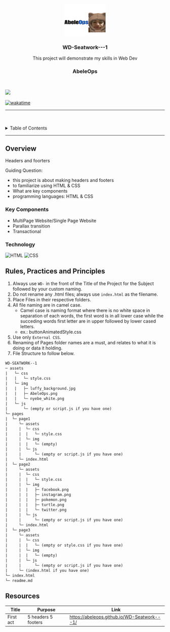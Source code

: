 <a name="readme-top">

<br/>

<br />
<div align="center">
  <a href="https://github.com/Abeleops/">
  <!-- TODO: If you want to add logo or banner you can add it here -->
    <img src="./assets/img/AbeleOps.png" alt="Nyebe" width="130" height="100">
  </a>
<!-- TODO: Change Title to the name of the title of your Project -->

  <h3 align="center">WD-Seatwork---1</h3>
</div>
<!-- TODO: Make a short description -->
<div align="center">
  This project will demonstrate my skills in Web Dev 

  <h3 align="center">AbeleOps</h3>
</div>
<!-- TODO: Make a short description -->
<div align="center">
  

</div>
<br />

<!-- TODO: Change the zyx-0314 into your github username  -->
<!-- TODO: Change the WD-Template-Project into the same name of your folder -->
![](https://visit-counter.vercel.app/counter.png?page=AbeleOps/WD-Seatwork---1)

[![wakatime](https://wakatime.com/badge/user/018dd99a-4985-4f98-8216-6ca6fe2ce0f8/project/63501637-9a31-42f0-960d-4d0ab47977f8.svg)](https://wakatime.com/badge/user/018dd99a-4985-4f98-8216-6ca6fe2ce0f8/project/63501637-9a31-42f0-960d-4d0ab47977f8)

---

<br />
<br />

<!-- TODO: If you want to add more layers for your readme -->
<details>
  <summary>Table of Contents</summary>
  <ol>
    <li>
      <a href="#overview">Overview</a>
      <ol>
        <li>
          <a href="#key-components">Key Components</a>
        </li>
        <li>
          <a href="#technology">Technology</a>
        </li>
      </ol>
    </li>
    <li>
      <a href="#rule,-practices-and-principles">Rules, Practices and Principles</a>
    </li>
    <li>
      <a href="#resources">Resources</a>
    </li>
  </ol>
</details>

---

## Overview

<!-- TODO: To be changed -->
<!-- The following are just sample -->
Headers and foorters

Guiding Question:
- this project is about making headers and footers
- to familiarize using HTML & CSS
- What are key components
- programming languages: HTML & CSS

### Key Components
<!-- TODO: List of Key Components -->
<!-- The following are just sample -->
- MultiPage Website/Single Page Website
- Parallax transition
- Transactional

### Technology
<!-- TODO: List of Technology Used -->
![HTML](https://img.shields.io/badge/HTML-E34F26?style=for-the-badge&logo=html5&logoColor=white)
![CSS](https://img.shields.io/badge/CSS-1572B6?style=for-the-badge&logo=css3&logoColor=white)


## Rules, Practices and Principles
1. Always use `WD-` in the front of the Title of the Project for the Subject followed by your custom naming.
2. Do not rename any .html files; always use `index.html` as the filename.
3. Place Files in their respective folders.
4. All file naming are in camel case.
   - Camel case is naming format where there is no white space in separation of each words, the first word is in all lower case while the succeding words first letter are in upper followed by lower cased letters.
   - ex.: buttonAnimatedStyle.css
5. Use only `External CSS`.
6. Renaming of Pages folder names are a must, and relates to what it is doing or data it holding.
7. File Structure to follow below.

```
WD-SEATWORK--1
─ assets
|   └─ css
|   |   └─ style.css
|   └─ img
|   |   ├─ luffy_background.jpg
|   |   ├─ AbeleOps.png
|   |   └─ nyebe_white.png
|   └─ js
|       └─ (empty or script.js if you have one)
└─ pages
|  └─ page1
|     └─ assets
|     |  └─ css
|     |  |   └─ style.css
|     |  └─ img
|     |  |   └─ (empty)
|     |  └─ js
|     |      └─ (empty or script.js if you have one)
|     └─ index.html
|  └─ page2
|     └─ assets
|     |  └─ css
|     |  |   └─ style.css
|     |  └─ img
|     |  |   ├─ facebook.png
|     |  |   ├─ instagram.png
|     |  |   ├─ pokemon.png
|     |  |   ├─ turtle.png
|     |  |   └─ twitter.png
|     |  └─ js
|     |      └─ (empty or script.js if you have one)
|     └─ index.html
|  └─ page3
|     └─ assets
|     |  └─ css
|     |  |   └─ (empty or style.css if you have one)
|     |  └─ img
|     |  |   └─ (empty)
|     |  └─ js
|     |      └─ (empty or script.js if you have one)
|     └─ (index.html if you have one)
└─ index.html
└─ readme.md
```

## Resources

<!-- TODO: Add References -->
| Title | Purpose | Link |
|-|-|-|
| First act | 5 headers 5 footers| https://abeleops.github.io/WD-Seatwork---1/ |
